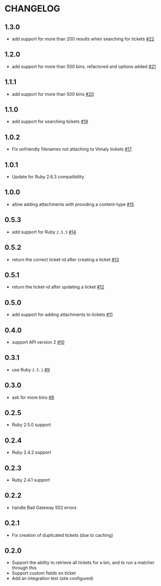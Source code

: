 # CHANGELOG

## 1.3.0

* add support for more than 200 results when searching for tickets [#22](https://github.com/sharesight/vimaly/pull/22)

## 1.2.0

* add support for more than 500 bins, refactored and options added [#21](https://github.com/sharesight/vimaly/pull/21)

## 1.1.1

* add support for more than 500 bins [#20](https://github.com/sharesight/vimaly/pull/20)

## 1.1.0

* add support for searching tickets [#19](https://github.com/sharesight/vimaly/pull/19)

## 1.0.2

* Fix unfriendly filenames not attaching to Vimaly tickets [#17](https://github.com/sharesight/vimaly/pull/17)

## 1.0.1

* Update for Ruby 2.6.3 compatibility.

## 1.0.0

 * allow adding attachments with providing a content-type [#15](https://github.com/sharesight/vimaly/pull/15)

## 0.5.3

 * add support for Ruby `2.5.3` [#14](https://github.com/sharesight/vimaly/pull/14)

## 0.5.2

 * return the correct ticket-id after creating a ticket [#13](https://github.com/sharesight/vimaly/pull/13)

## 0.5.1

 * return the ticket-id after updating a ticket [#12](https://github.com/sharesight/vimaly/pull/12)

## 0.5.0

 * add support for adding attachments to tickets [#11](https://github.com/sharesight/vimaly/pull/11)

## 0.4.0

 * support API version 2 [#10](https://github.com/sharesight/vimaly/pull/10)

## 0.3.1

 * use Ruby `2.5.1` [#9](https://github.com/sharesight/vimaly/pull/9)

## 0.3.0

 * ask for more bins [#8](https://github.com/sharesight/vimaly/pull/8)

## 0.2.5

 * Ruby 2.5.0 support

## 0.2.4

 * Ruby 2.4.2 support

 ## 0.2.3

  * Ruby 2.4.1 support

## 0.2.2

 * handle Bad Gateway 502 errors

## 0.2.1

 * Fix creation of duplicated tickets (due to caching)

## 0.2.0

 * Support the ability to retrieve all tickets for a bin, and to run a matcher through this
 * Support custom fields on ticket
 * Add an integration test (site configured)
